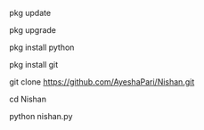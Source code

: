 pkg update

pkg upgrade

pkg install python

pkg install git

git clone https://github.com/AyeshaPari/Nishan.git

cd Nishan

python nishan.py

